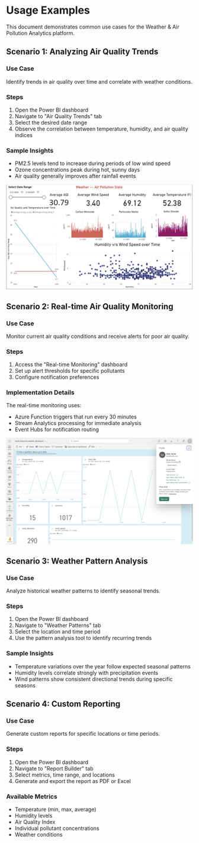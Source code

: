 # Usage Examples

This document demonstrates common use cases for the Weather & Air Pollution Analytics platform.

## Scenario 1: Analyzing Air Quality Trends

### Use Case
Identify trends in air quality over time and correlate with weather conditions.

### Steps
1. Open the Power BI dashboard
2. Navigate to "Air Quality Trends" tab
3. Select the desired date range
4. Observe the correlation between temperature, humidity, and air quality indices

### Sample Insights
- PM2.5 levels tend to increase during periods of low wind speed
- Ozone concentrations peak during hot, sunny days
- Air quality generally improves after rainfall events

![AQ Trends Screenshot](../powerbi/Dashboard1.png)

## Scenario 2: Real-time Air Quality Monitoring

### Use Case
Monitor current air quality conditions and receive alerts for poor air quality.

### Steps
1. Access the "Real-time Monitoring" dashboard
2. Set up alert thresholds for specific pollutants
3. Configure notification preferences

### Implementation Details
The real-time monitoring uses:
- Azure Function triggers that run every 30 minutes
- Stream Analytics processing for immediate analysis
- Event Hubs for notification routing

![Real_Time_Dashboard](../powerbi/Stream_Analytics_PowerBI.png)

## Scenario 3: Weather Pattern Analysis

### Use Case
Analyze historical weather patterns to identify seasonal trends.

### Steps
1. Open the Power BI dashboard
2. Navigate to "Weather Patterns" tab
3. Select the location and time period
4. Use the pattern analysis tool to identify recurring trends

### Sample Insights
- Temperature variations over the year follow expected seasonal patterns
- Humidity levels correlate strongly with precipitation events
- Wind patterns show consistent directional trends during specific seasons


## Scenario 4: Custom Reporting

### Use Case
Generate custom reports for specific locations or time periods.

### Steps
1. Open the Power BI dashboard
2. Navigate to "Report Builder" tab
3. Select metrics, time range, and locations
4. Generate and export the report as PDF or Excel

### Available Metrics
- Temperature (min, max, average)
- Humidity levels
- Air Quality Index
- Individual pollutant concentrations
- Weather conditions
